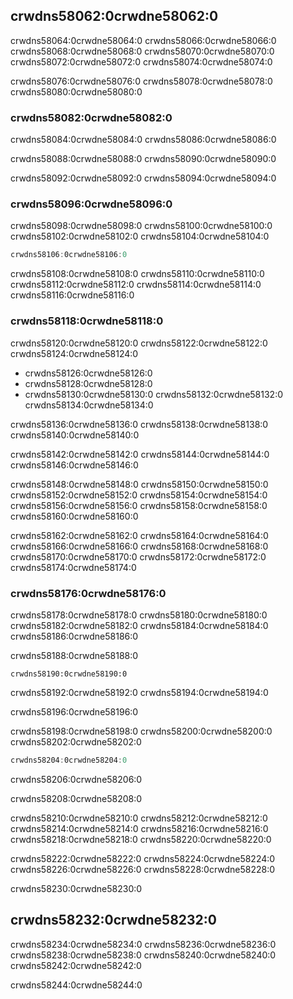 ## crwdns58062:0crwdne58062:0

crwdns58064:0crwdne58064:0 crwdns58066:0crwdne58066:0 crwdns58068:0crwdne58068:0 crwdns58070:0crwdne58070:0 crwdns58072:0crwdne58072:0 crwdns58074:0crwdne58074:0

crwdns58076:0crwdne58076:0 crwdns58078:0crwdne58078:0 crwdns58080:0crwdne58080:0

### crwdns58082:0crwdne58082:0

crwdns58084:0crwdne58084:0 crwdns58086:0crwdne58086:0

crwdns58088:0crwdne58088:0 crwdns58090:0crwdne58090:0

crwdns58092:0crwdne58092:0 crwdns58094:0crwdne58094:0

### crwdns58096:0crwdne58096:0

crwdns58098:0crwdne58098:0 crwdns58100:0crwdne58100:0 crwdns58102:0crwdne58102:0 crwdns58104:0crwdne58104:0

```rust
crwdns58106:0crwdne58106:0
```

crwdns58108:0crwdne58108:0 crwdns58110:0crwdne58110:0 crwdns58112:0crwdne58112:0 crwdns58114:0crwdne58114:0 crwdns58116:0crwdne58116:0

### crwdns58118:0crwdne58118:0

crwdns58120:0crwdne58120:0 crwdns58122:0crwdne58122:0 crwdns58124:0crwdne58124:0

* crwdns58126:0crwdne58126:0
* crwdns58128:0crwdne58128:0
* crwdns58130:0crwdne58130:0 crwdns58132:0crwdne58132:0<!-- ignore --> crwdns58134:0crwdne58134:0

crwdns58136:0crwdne58136:0 crwdns58138:0crwdne58138:0 crwdns58140:0crwdne58140:0

crwdns58142:0crwdne58142:0 crwdns58144:0crwdne58144:0 crwdns58146:0crwdne58146:0

crwdns58148:0crwdne58148:0 crwdns58150:0crwdne58150:0 crwdns58152:0crwdne58152:0 crwdns58154:0crwdne58154:0 crwdns58156:0crwdne58156:0 crwdns58158:0crwdne58158:0 crwdns58160:0crwdne58160:0

crwdns58162:0crwdne58162:0 crwdns58164:0crwdne58164:0 crwdns58166:0crwdne58166:0 crwdns58168:0crwdne58168:0 crwdns58170:0crwdne58170:0 crwdns58172:0crwdne58172:0 crwdns58174:0crwdne58174:0

### crwdns58176:0crwdne58176:0

crwdns58178:0crwdne58178:0 crwdns58180:0crwdne58180:0 crwdns58182:0crwdne58182:0 crwdns58184:0crwdne58184:0 crwdns58186:0crwdne58186:0

crwdns58188:0crwdne58188:0

```rust,ignore
crwdns58190:0crwdne58190:0
```

crwdns58192:0crwdne58192:0 crwdns58194:0crwdne58194:0

crwdns58196:0crwdne58196:0

crwdns58198:0crwdne58198:0 crwdns58200:0crwdne58200:0 crwdns58202:0crwdne58202:0

<!-- Deliberately not using rustdoc_include here; the `main` function in the
file requires the `rand` crate. We do want to include it for reader
experimentation purposes, but don't want to include it for rustdoc testing
purposes. -->

```rust
crwdns58204:0crwdne58204:0
```


<span class="caption">crwdns58206:0crwdne58206:0</span>

crwdns58208:0crwdne58208:0

crwdns58210:0crwdne58210:0 crwdns58212:0crwdne58212:0 crwdns58214:0crwdne58214:0 crwdns58216:0crwdne58216:0 crwdns58218:0crwdne58218:0 crwdns58220:0crwdne58220:0

crwdns58222:0crwdne58222:0 crwdns58224:0crwdne58224:0 crwdns58226:0crwdne58226:0 crwdns58228:0crwdne58228:0

crwdns58230:0crwdne58230:0

## crwdns58232:0crwdne58232:0

crwdns58234:0crwdne58234:0 crwdns58236:0crwdne58236:0 crwdns58238:0crwdne58238:0 crwdns58240:0crwdne58240:0 crwdns58242:0crwdne58242:0

crwdns58244:0crwdne58244:0

